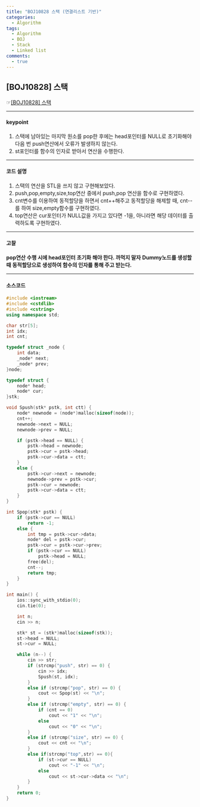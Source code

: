 ```yaml
---
title: "BOJ10828 스택 (연결리스트 기반)"
categories:
  - Algorithm
tags:
  - Algorithm
  - BOJ
  - Stack
  - Linked list
comments:
  - true
---
```


## [BOJ10828] 스택
 ☞[[BOJ10828] 스택](https://www.acmicpc.net/problem/10828)

---

#### keypoint
1. 스택에 남아있는 마지막 원소를 pop한 후에는 head포인터를 NULL로 초기화해야 다음 번 push연산에서 오류가 발생하지 않는다.
2. st포인터를 함수의 인자로 받아서 연산을 수행한다.
   
---

#### 코드 설명
1. 스택의 연산을 STL을 쓰지 않고 구현해보았다.
2. push,pop,empty,size,top연산 중에서 push,pop 연산을 함수로 구현하였다.
3. cnt변수를 이용하여 동적할당을 하면서 cnt++해주고 동적할당을 해제할 때, cnt--를 하여 size,empty함수를 구현하였다.
4. top연산은 cur포인터가 NULL값을 가지고 있다면 -1을, 아니라면 해당 데이터를 출력하도록 구현하였다.
   
---

#### 고찰
**pop연산 수행 시에 head포인터 초기화 해야 한다. 까먹지 말자**
**Dummy노드를 생성할 때 동적할당으로 생성하여 함수의 인자를 통해 주고 받는다.**

---

#### 소스코드
```cpp
#include <iostream>
#include <cstdlib>
#include <cstring>
using namespace std;

char str[5];
int idx;
int cnt;

typedef struct _node {
	int data;
	_node* next;
	_node* prev;
}node;

typedef struct {
	node* head;
	node* cur;
}stk;

void Spush(stk* pstk, int ctt) {
	node* newnode = (node*)malloc(sizeof(node));
	cnt++;
	newnode->next = NULL;
	newnode->prev = NULL;

	if (pstk->head == NULL) {
		pstk->head = newnode;
		pstk->cur = pstk->head;
		pstk->cur->data = ctt;
	}
	else {
		pstk->cur->next = newnode;
		newnode->prev = pstk->cur;
		pstk->cur = newnode;
		pstk->cur->data = ctt;
	}
}

int Spop(stk* pstk) {
	if (pstk->cur == NULL)
		return -1;
	else {
		int tmp = pstk->cur->data;
		node* del = pstk->cur;
		pstk->cur = pstk->cur->prev;
		if (pstk->cur == NULL)
			pstk->head = NULL;
		free(del);
		cnt--;
		return tmp;
	}
}

int main() {
	ios::sync_with_stdio(0);
	cin.tie(0);

	int n;
	cin >> n;

	stk* st = (stk*)malloc(sizeof(stk));
	st->head = NULL;
	st->cur = NULL;

	while (n--) {
		cin >> str;
		if (strcmp("push", str) == 0) {
			cin >> idx;
			Spush(st, idx);
		}
		else if (strcmp("pop", str) == 0) {
			cout << Spop(st) << "\n";
		}
		else if (strcmp("empty", str) == 0) {
			if (cnt == 0)
				cout << "1" << "\n";
			else
				cout << "0" << "\n";
		}
		else if (strcmp("size", str) == 0) {
			cout << cnt << "\n";
		}
		else if(strcmp("top",str) == 0){
			if (st->cur == NULL)
				cout << "-1" << "\n";
			else
				cout << st->cur->data << "\n";
		}
	}
	return 0;
}
```
